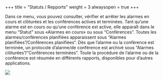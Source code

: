 +++
title = "Statuts / Repports"
weight = 3
alwaysopen = true
+++

Dans ce menu, vous pouvez consulter, vérifier et arrêter les alarmes en
cours et clôturées et les conférences actives et terminées. Tant qu’une
alarme est en cours ou qu’une conférence est active, elle apparaît dans
le menu “Statut” sous «Alarmes en cours» ou sous “Conférences”. Toutes
les alarmes/conférences planifiées apparaissent sous “Alarmes
planifiées”/Conférences planifiées“. Dès que l’alarme ou la conférence
est terminée, un protocole d’alarme/de conférence est archivé sous
“Alarmes clôturées”/“Conférences terminées”. Toute la procédure de
l’alarme ou de la conférence est résumée en différents rapports,
disponibles pour d’autres applications.

![](/img/status_report_fr.162af3e1ef9d5c3b098c21a8604da7db.png?width=700px&classes=shadow)

